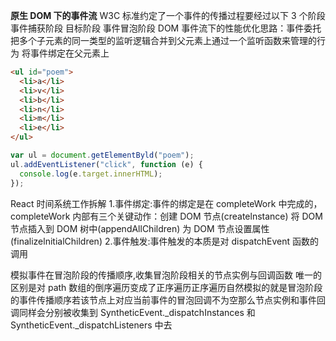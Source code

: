 **原生 DOM 下的事件流**
W3C 标准约定了一个事件的传播过程要经过以下 3 个阶段
事件捕获阶段
目标阶段
事件冒泡阶段
DOM 事件流下的性能优化思路：事件委托
把多个子元素的同一类型的监听逻辑合并到父元素上通过一个监听函数来管理的行为
将事件绑定在父元素上

```html
<ul id="poem">
  <li>a</li>
  <li>v</li>
  <li>b</li>
  <li>n</li>
  <li>m</li>
  <li>e</li>
</ul>
```

```javascript
var ul = document.getElementByld("poem");
ul.addEventListener("click", function (e) {
  console.log(e.target.innerHTML);
});
```

React 时间系统工作拆解 1.事件绑定:事件的绑定是在 completeWork 中完成的，completeWork 内部有三个关键动作：创建 DOM 节点(createlnstance) 将 DOM 节点插入到 DOM 树中(appendAllChildren) 为 DOM 节点设置属性(finalizelnitialChildren) 2.事件触发:事件触发的本质是对 dispatchEvent 函数的调用

模拟事件在冒泡阶段的传播顺序,收集冒泡阶段相关的节点实例与回调函数
唯一的区别是对 path 数组的倒序遍历变成了正序遍历正序遍历自然模拟的就是冒泡阶段的事件传播顺序若该节点上对应当前事件的冒泡回调不为空那么节点实例和事件回调同样会分别被收集到 SyntheticEvent.\_dispatchInstances 和 SyntheticEvent.\_dispatchListeners 中去
